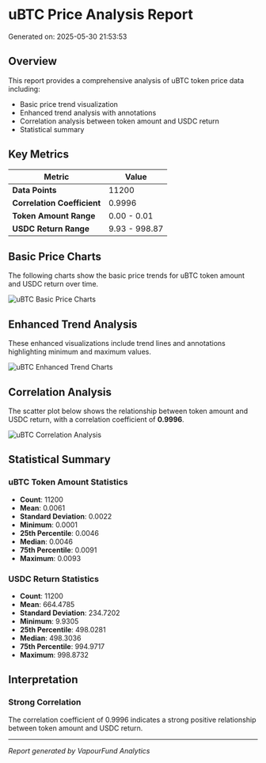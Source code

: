 # uBTC Price Analysis Report

Generated on: 2025-05-30 21:53:53

## Overview

This report provides a comprehensive analysis of uBTC token price data including:
- Basic price trend visualization
- Enhanced trend analysis with annotations
- Correlation analysis between token amount and USDC return
- Statistical summary

## Key Metrics

| Metric | Value |
|--------|-------|
| **Data Points** | 11200 |
| **Correlation Coefficient** | 0.9996 |
| **Token Amount Range** | 0.00 - 0.01 |
| **USDC Return Range** | 9.93 - 998.87 |

## Basic Price Charts

The following charts show the basic price trends for uBTC token amount and USDC return over time.

![uBTC Basic Price Charts](https://raw.githubusercontent.com/elcolie/weekly_analysis_2/main/chart_images/uBTC_price_charts.png)

## Enhanced Trend Analysis

These enhanced visualizations include trend lines and annotations highlighting minimum and maximum values.

![uBTC Enhanced Trend Charts](https://raw.githubusercontent.com/elcolie/weekly_analysis_2/main/chart_images/uBTC_price_charts_with_trend.png)

## Correlation Analysis

The scatter plot below shows the relationship between token amount and USDC return, with a correlation coefficient of **0.9996**.

![uBTC Correlation Analysis](https://raw.githubusercontent.com/elcolie/weekly_analysis_2/main/chart_images/uBTC_relationship_chart.png)

## Statistical Summary

### uBTC Token Amount Statistics
- **Count**: 11200
- **Mean**: 0.0061
- **Standard Deviation**: 0.0022
- **Minimum**: 0.0001
- **25th Percentile**: 0.0046
- **Median**: 0.0046
- **75th Percentile**: 0.0091
- **Maximum**: 0.0093

### USDC Return Statistics
- **Count**: 11200
- **Mean**: 664.4785
- **Standard Deviation**: 234.7202
- **Minimum**: 9.9305
- **25th Percentile**: 498.0281
- **Median**: 498.3036
- **75th Percentile**: 994.9717
- **Maximum**: 998.8732

## Interpretation

### Strong Correlation

The correlation coefficient of 0.9996 indicates a strong positive relationship between token amount and USDC return.

---

*Report generated by VapourFund Analytics*
